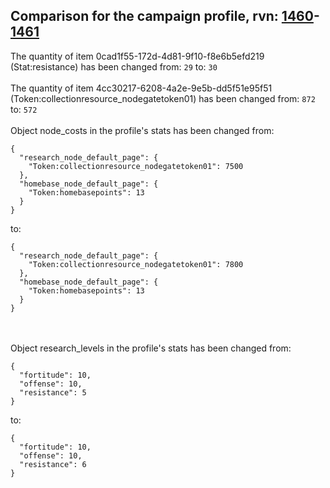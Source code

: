 ## Comparison for the campaign profile, rvn: [1460](https://github.com/PRO100KatYT/FortniteProfileRevisions/tree/main/profiles/campaign/1460%20campaign.json)-[1461](https://github.com/PRO100KatYT/FortniteProfileRevisions/tree/main/profiles/campaign/1461%20campaign.json)

The quantity of item 0cad1f55-172d-4d81-9f10-f8e6b5efd219 (Stat:resistance) has been changed from: `29` to: `30`
<br><br>
The quantity of item 4cc30217-6208-4a2e-9e5b-dd5f51e95f51 (Token:collectionresource_nodegatetoken01) has been changed from: `872` to: `572`
<br><br>
Object node_costs in the profile's stats has been changed from:

```
{
  "research_node_default_page": {
    "Token:collectionresource_nodegatetoken01": 7500
  },
  "homebase_node_default_page": {
    "Token:homebasepoints": 13
  }
}
```

to:

```
{
  "research_node_default_page": {
    "Token:collectionresource_nodegatetoken01": 7800
  },
  "homebase_node_default_page": {
    "Token:homebasepoints": 13
  }
}
```

<br><br>
Object research_levels in the profile's stats has been changed from:

```
{
  "fortitude": 10,
  "offense": 10,
  "resistance": 5
}
```

to:

```
{
  "fortitude": 10,
  "offense": 10,
  "resistance": 6
}
```

<br><br>
